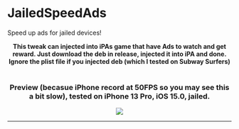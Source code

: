 # JailedSpeedAds
Speed up ads for jailed devices!

<div style="text-align: center;">
<b>This tweak can injected into iPAs game that have Ads to watch and get reward. Just download the deb in release, injected it into iPA and done. Ignore the plist file if you injected deb (which I tested on Subway Surfers)</b><br><br>

### Preview (becasue iPhone record at 50FPS so you may see this a bit slow), tested on iPhone 13 Pro, iOS 15.0, jailed.

<img src="https://raw.githubusercontent.com/34306/JailedSpeedAds/main/Preview.gif">
</div>

___
<br>
